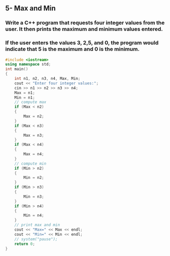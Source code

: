 ## 5- Max and Min 
### Write a C++ program that requests four integer values from the user. It then prints the maximum and minimum values entered. 
### If the user enters the values 3, 2,5, and 0, the program would indicate that 5 is the maximum and 0 is the minimum.

```cpp
#include <iostream>
using namespace std;
int main()
{
    int n1, n2, n3, n4, Max, Min;
    cout << "Enter four integer values:";
    cin >> n1 >> n2 >> n3 >> n4;
    Max = n1;
    Min = n1;
    // compute max
    if (Max < n2)
    {
        Max = n2;
    }
    if (Max < n3)
    {
        Max = n3;
    }
    if (Max < n4)
    {
        Max = n4;
    }
    // compute min
    if (Min > n2)
    {
        Min = n2;
    }
    if (Min > n3)
    {
        Min = n3;
    }
    if (Min > n4)
    {
        Min = n4;
    }
    // print max and min
    cout << "Max=" << Max << endl;
    cout << "Min=" << Min << endl;
    // system("pause");
    return 0;
}
```
